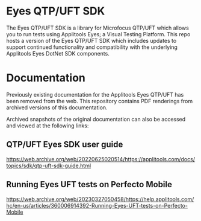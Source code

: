 # Eyes QTP/UFT SDK

The Eyes QTP/UFT SDK is a library for Microfocus QTP/UFT which allows you to run tests using Applitools Eyes; a Visual Testing Platform. This repo hosts a version of the Eyes QTP/UFT SDK which includes updates to support continued functionality and compatibility with the underlying Applitools Eyes DotNet SDK components.

# Documentation
Previously existing documentation for the Applitools Eyes QTP/UFT has been removed from the web. This repository contains PDF renderings from archived versions of this documentation.

Archived snapshots of the original documentation can also be accessed and viewed at the following links:

## QTP/UFT Eyes SDK user guide
https://web.archive.org/web/20220625020514/https://applitools.com/docs/topics/sdk/qtp-uft-sdk-guide.html

## Running Eyes UFT tests on Perfecto Mobile
https://web.archive.org/web/20230327050458/https://help.applitools.com/hc/en-us/articles/360006914392-Running-Eyes-UFT-tests-on-Perfecto-Mobile
